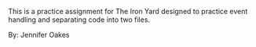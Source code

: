 This is a practice assignment for The Iron Yard designed to practice event handling and separating  code into two files.

By: Jennifer Oakes
